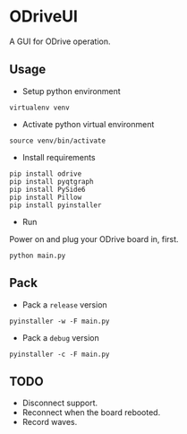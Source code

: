 # ODriveUI

A GUI for ODrive operation.

## Usage

- Setup python environment
```
virtualenv venv
```
- Activate python virtual environment
```
source venv/bin/activate
```

- Install requirements
```
pip install odrive
pip install pyqtgraph
pip install PySide6
pip install Pillow
pip install pyinstaller
```

- Run

Power on and plug your ODrive board in, first.
```
python main.py
```

## Pack
- Pack a `release` version
```
pyinstaller -w -F main.py
```

- Pack a `debug` version
```
pyinstaller -c -F main.py
```
## TODO
- Disconnect support.
- Reconnect when the board rebooted.
- Record waves.
